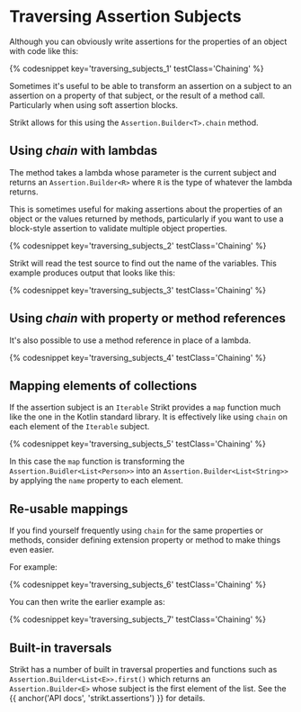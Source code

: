 ---
---

# Traversing Assertion Subjects

Although you can obviously write assertions for the properties of an object with code like this:

{% codesnippet key='traversing_subjects_1' testClass='Chaining' %}

Sometimes it's useful to be able to transform an assertion on a subject to an assertion on a property of that subject, or the result of a method call.
Particularly when using soft assertion blocks.

Strikt allows for this using the `Assertion.Builder<T>.chain` method.  

## Using _chain_ with lambdas

The method takes a lambda whose parameter is the current subject and returns an `Assertion.Builder<R>` where `R` is the type of whatever the lambda returns.

This is sometimes useful for making assertions about the properties of an object or the values returned by methods, particularly if you want to use a block-style assertion to validate multiple object properties.

{% codesnippet key='traversing_subjects_2' testClass='Chaining' %}

Strikt will read the test source to find out the name of the variables.
This example produces output that looks like this:

{% codesnippet key='traversing_subjects_3' testClass='Chaining' %}

## Using _chain_ with property or method references

It's also possible to use a method reference in place of a lambda. 

{% codesnippet key='traversing_subjects_4' testClass='Chaining' %}

## Mapping elements of collections

If the assertion subject is an `Iterable` Strikt provides a `map` function much like the one in the Kotlin standard library.
It is effectively like using `chain` on each element of the `Iterable` subject.

{% codesnippet key='traversing_subjects_5' testClass='Chaining' %}

In this case the `map` function is transforming the `Assertion.Buidler<List<Person>>` into an `Assertion.Builder<List<String>>` by applying the `name` property to each element.

## Re-usable mappings

If you find yourself frequently using `chain` for the same properties or methods, consider defining extension property or method to make things even easier.

For example:

{% codesnippet key='traversing_subjects_6' testClass='Chaining' %}

You can then write the earlier example as:

{% codesnippet key='traversing_subjects_7' testClass='Chaining' %}

## Built-in traversals

Strikt has a number of built in traversal properties and functions such as `Assertion.Builder<List<E>>.first()` which returns an `Assertion.Builder<E>` whose subject is the first element of the list.
See the {{ anchor('API docs', 'strikt.assertions') }} for details.
